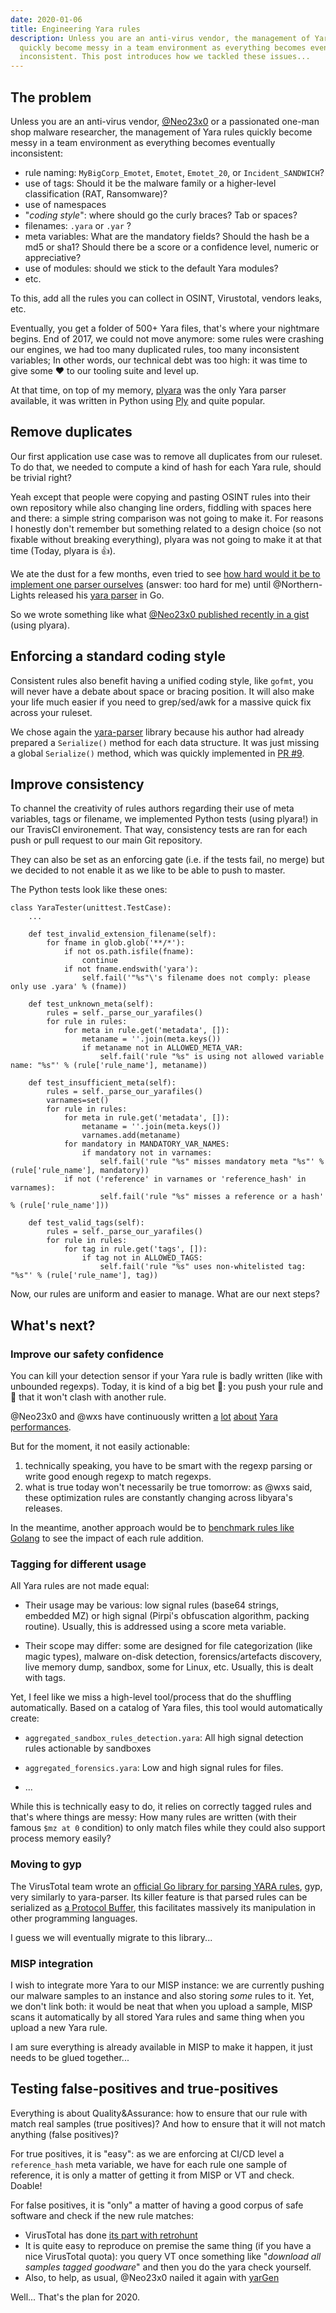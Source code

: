 ```yaml
---
date: 2020-01-06
title: Engineering Yara rules
description: Unless you are an anti-virus vendor, the management of Yara rules
  quickly become messy in a team environment as everything becomes eventually
  inconsistent. This post introduces how we tackled these issues...
---
```


## The problem

Unless you are an anti-virus vendor, [@Neo23x0](https://twitter.com/cyb3rops/)
or a passionated one-man shop malware researcher, the management of Yara rules
quickly become messy in a team environment as everything becomes eventually
inconsistent:

- rule naming: `MyBigCorp_Emotet`, `Emotet`, `Emotet_20`, or `Incident_SANDWICH`?
- use of tags: Should it be the malware family or a higher-level classification (RAT, Ransomware)?
- use of namespaces
- "*coding style*": where should go the curly braces? Tab or spaces?
- filenames: `.yara` or `.yar` ?
- meta variables: What are the mandatory fields? Should the hash be a md5 or
  sha1? Should there be a score or a confidence level, numeric or appreciative?
- use of modules: should we stick to the default Yara modules?
- etc.

To this, add all the rules you can collect in OSINT, Virustotal, vendors leaks,
etc.

Eventually, you get a folder of 500+ Yara files, that's where your nightmare
begins. End of 2017, we could not move anymore: some rules were crashing our
engines, we had too many duplicated rules, too many inconsistent variables; In
other words, our technical debt was too high: it was time to give some ❤️ to our
tooling suite and level up.

At that time, on top of my memory, [plyara](https://github.com/plyara/plyara)
was the only Yara parser available, it was written in Python using
[Ply](https://www.dabeaz.com/ply/) and quite popular.

## Remove duplicates

Our first application use case was to remove all duplicates from our ruleset. To
do that, we needed to compute a kind of hash for each Yara rule, should be
trivial right?

Yeah except that people were copying and pasting OSINT rules into their own
repository while also changing line orders, fiddling with spaces here and there:
a simple string comparison was not going to make it. For reasons I honestly don't
remember but something related to a design choice (so not fixable without
breaking everything), plyara was not going to make it at that time (Today,
plyara is 👍). 

We ate the dust for a few months, even tried to see [how hard would it be to implement one parser ourselves](https://github.com/nbareil/yaraparser-go)
(answer: too hard for me) until @Northern-Lights released his [yara parser](https://github.com/Northern-Lights/yara-parser) in Go.

So we wrote something like what [@Neo23x0 published recently in a gist](https://gist.github.com/Neo23x0/577926e34183b4cedd76aa33f6e4dfa3) (using plyara).

## Enforcing a standard coding style

Consistent rules also benefit having a unified coding style, like `gofmt`, you
will never have a debate about space or bracing position. It will also make your
life much easier if you need to grep/sed/awk for a massive quick fix across your
ruleset.

We chose again the
[yara-parser](https://github.com/Northern-Lights/yara-parser) library because
his author had already prepared a `Serialize()` method for each data
structure. It was just missing a global `Serialize()` method, which was quickly
implemented in [PR #9](https://github.com/Northern-Lights/yara-parser/pull/9).

## Improve consistency

To channel the creativity of rules authors regarding their use of meta
variables, tags or filename, we implemented Python tests (using plyara!) in
our TravisCI environement. That way, consistency tests are ran for each push or pull
request to our main Git repository.

They can also be set as an enforcing gate (i.e. if the tests fail, no merge) but
we decided to not enable it as we like to be able to push to master.

The Python tests look like these ones:

```
class YaraTester(unittest.TestCase):
    ...

    def test_invalid_extension_filename(self):
        for fname in glob.glob('**/*'):
            if not os.path.isfile(fname):
                continue
            if not fname.endswith('yara'):
                self.fail('"%s"\'s filename does not comply: please only use .yara' % (fname))
                
    def test_unknown_meta(self):
        rules = self._parse_our_yarafiles()
        for rule in rules:
            for meta in rule.get('metadata', []):
                metaname = ''.join(meta.keys())
                if metaname not in ALLOWED_META_VAR:
                    self.fail('rule "%s" is using not allowed variable name: "%s"' % (rule['rule_name'], metaname))

    def test_insufficient_meta(self):
        rules = self._parse_our_yarafiles()
        varnames=set()
        for rule in rules:
            for meta in rule.get('metadata', []):
                metaname = ''.join(meta.keys())
                varnames.add(metaname)
            for mandatory in MANDATORY_VAR_NAMES:
                if mandatory not in varnames:
                    self.fail('rule "%s" misses mandatory meta "%s"' % (rule['rule_name'], mandatory))
            if not ('reference' in varnames or 'reference_hash' in varnames):
                    self.fail('rule "%s" misses a reference or a hash' % (rule['rule_name']))

    def test_valid_tags(self):
        rules = self._parse_our_yarafiles()
        for rule in rules:
            for tag in rule.get('tags', []):
                if tag not in ALLOWED_TAGS:
                    self.fail('rule "%s" uses non-whitelisted tag: "%s"' % (rule['rule_name'], tag))
```

Now, our rules are uniform and easier to manage. What are our next steps?

## What's next?
### Improve our safety confidence

You can kill your detection sensor if your Yara rule is badly written (like with
unbounded regexps). Today, it is kind of a big bet 🎲: you push your rule and 🤞
that it won't clash with another rule.

@Neo23x0 and @wxs have continuously written
[a](https://twitter.com/cyb3rops/status/1194330847844950017)
[lot](https://twitter.com/wxs/status/1179840939440906240)
[about](https://twitter.com/wxs/status/1082379340493582342)
[Yara performances](https://gist.github.com/Neo23x0/e3d4e316d7441d9143c7).

But for the moment, it not easily actionable:

1. technically speaking, you have to be smart with the regexp parsing or write
   good enough regexp to match regexps.
1. what is true today won't necessarily be true tomorrow: as @wxs said, these 
   optimization rules are constantly changing across libyara's releases.

In the meantime, another approach would be to [benchmark rules like Golang](https://golang.org/pkg/testing/#hdr-Benchmarks)
to see the impact of each rule addition.

### Tagging for different usage

All Yara rules are not made equal:

- Their usage may be various: low signal rules (base64 strings, embedded MZ) or
  high signal (Pirpi's obfuscation algorithm, packing routine). Usually, this is
  addressed using a score meta variable.

- Their scope may differ: some are designed for file categorization (like magic
  types), malware on-disk detection, forensics/artefacts discovery, live memory
  dump, sandbox, some for Linux, etc. Usually, this is dealt with tags.

Yet, I feel like we miss a high-level tool/process that do the shuffling
automatically. Based on a catalog of Yara files, this tool would automatically
create:

- `aggregated_sandbox_rules_detection.yara`: All high signal detection rules
  actionable by sandboxes

- `aggregated_forensics.yara`: Low and high signal rules for files.

- ...

While this is technically easy to do, it relies on correctly tagged rules and
that's where things are messy: How many rules are written (with their famous
`$mz at 0` condition) to only match files while they could also support process
memory easily?

### Moving to gyp

The VirusTotal team wrote an [official Go library for parsing YARA
rules](https://github.com/VirusTotal/gyp/), gyp, very
similarly to yara-parser. Its killer feature is that parsed rules can be
serialized as [a Protocol Buffer](https://github.com/VirusTotal/gyp/blob/master/pb/yara.proto), this
facilitates massively its manipulation in other programming languages.

I guess we will eventually migrate to this library...

### MISP integration

I wish to integrate more Yara to our MISP instance: we are currently pushing our
malware samples to an instance and also storing *some* rules to it. Yet, we
don't link both: it would be neat that when you upload a sample, MISP scans it
automatically by all stored Yara rules and same thing when you upload a new Yara
rule.

I am sure everything is already available in MISP to make it happen, it just
needs to be glued together...

## Testing false-positives and true-positives

Everything is about Quality&Assurance: how to ensure that our rule with match
real samples (true positives)? And how to ensure that it will not match anything
(false positives)?

For true positives, it is "easy": as we are enforcing at CI/CD level a
`reference_hash` meta variable, we have for each rule one sample of reference,
it is only a matter of getting it from MISP or VT and check. Doable!

For false positives, it is "only" a matter of having a good corpus of safe
software and check if the new rule matches:
- VirusTotal has done [its part with retrohunt](https://blog.virustotal.com/2019/10/test-your-yara-rules-against-goodware.html)
- It is quite easy to reproduce on premise the same thing (if you have a nice
  VirusTotal quota): you query VT once something like "*download all samples
  tagged goodware*" and then you do the yara check yourself.
- Also, to help, as usual, @Neo23x0 nailed it again with [yarGen](https://github.com/Neo23x0/yarGen)

Well... That's the plan for 2020.


